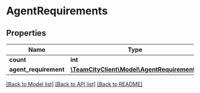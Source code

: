 # AgentRequirements

## Properties
Name | Type | Description | Notes
------------ | ------------- | ------------- | -------------
**count** | **int** |  | [optional] 
**agent_requirement** | [**\TeamCityClient\Model\AgentRequirement[]**](AgentRequirement.md) |  | [optional] 

[[Back to Model list]](../README.md#documentation-for-models) [[Back to API list]](../README.md#documentation-for-api-endpoints) [[Back to README]](../README.md)


